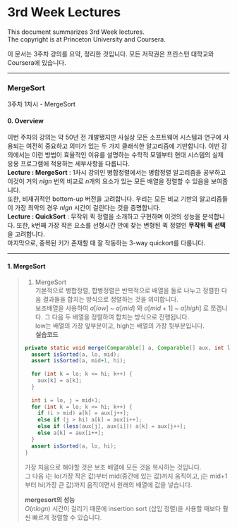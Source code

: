 # 3rd Week Lectures  
  
This document summarizes 3rd Week lectures.  
The copyright is at Princeton University and Coursera.  

이 문서는 3주차 강의를 요약, 정리한 것입니다. 모든 저작권은 프린스턴 대학교와 Coursera에 있습니다.  

***  
### MergeSort  
3주차 1차시 - MergeSort  
#### 0. Overview  
이번 주차의 강의는 약 50년 전 개발됐지만 사실상 모든 소프트웨어 시스템과 연구에 사용되는 여전히 중요하고 의미가 있는 두 가지 클래식한 알고리즘에 기반합니다. 이번 강의에서는 이런 방법이 효율적인 이유를 설명하는 수학적 모델부터 현대 시스템의 실제 응용 프로그램에 적용하는 세부사항을 다룹니다.  
__Lecture : MergeSort__ : 1차시 강의인 병합정렬에서는 병합정렬 알고리즘을 공부하고 이것이 거의 $nlgn$ 번의 비교로 $n$개의 요소가 있는 모든 배열을 정렬할 수 있음을 보여줍니다.  
또한, 비재귀적인 bottom-up 버전을 고려합니다. 우리는 모든 비교 기반의 알고리즘들이 가장 최악의 경우 $nlgn$ 시간이 걸린다는 것을 증명합니다.  
__Lecture : QuickSort__ : 무작위 퀵 정렬을 소개하고 구현하며 이것의 성능을 분석합니다. 또한, k번째 가장 작은 요소를 선형시간 안에 찾는 변형된 퀵 정렬인 __무작위 퀵 선택__ 을 고려합니다.  
마지막으로, 중복된 키가 존재할 때 잘 작동하는 3-way quickort를 다룹니다.  
  
***  
#### 1. MergeSort  
> 1. MergeSort  
> 기본적으로 병합정렬, 합병정렬은 반복적으로 배열을 둘로 나누고 정렬한 다음 결과들을 합치는 방식으로 정렬하는 것을 의미합니다.  
> 보조배열을 사용하여 $a[low]$ ~ $a[mid]$ 와 $a[mid+1]$ ~ $a[high]$ 로 쪼갭니다. 그 다음 두 배열을 정렬하여 합치는 방식으로 진행됩니다.  
> low는 배열의 가장 앞부분이고, high는 배열의 가장 뒷부분입니다.  
> __실습코드__  
> ```java
> private static void merge(Comparable[] a, Comparable[] aux, int lo, int mid, int hi) {
>   assert isSorted(a, lo, mid);
>   assert isSorted(a, mid+1, hi);
>   
>   for (int k = lo; k <= hi; k++) {
>     aux[k] = a[k];
>   }
>   
>   int i = lo, j = mid+1;
>   for (int k = lo; k <= hi; k++) {
>     if (i > mid) a[k] = aux[j++];
>     else if (j > hi) a[k] = aux[i++];
>     else if (less(aux[j], aux[i])) a[k] = aux[j++];
>     else a[k] = aux[i++];
>   }
>   assert isSorted(a, lo, hi);
> }
> ```  
> 가장 처음으로 해야할 것은 보조 배열에 모든 것을 복사하는 것입니다.  
> 그 다음 i는 lo(가장 작은 값)부터 mid(중간에 있는 값)까지 움직이고, j는 mid+1부터 hi(가장 큰 값)까지 움직이면서 원래의 배열에 값을 넣습니다.  
>   
> __mergesort의 성능__  
> $O(nlogn)$ 시간이 걸리기 때문에 insertion sort (삽입 정렬)을 사용할 때보다 훨씬 빠르게 정렬할 수 있습니다.  
